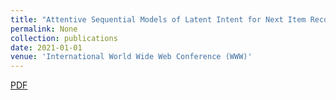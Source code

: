 ```yaml
---
title: "Attentive Sequential Models of Latent Intent for Next Item Recommendation"
permalink: None
collection: publications
date: 2021-01-01
venue: 'International World Wide Web Conference (WWW)'
---
```


[PDF](https://doi.org/10.1145/3366423.3380002)
